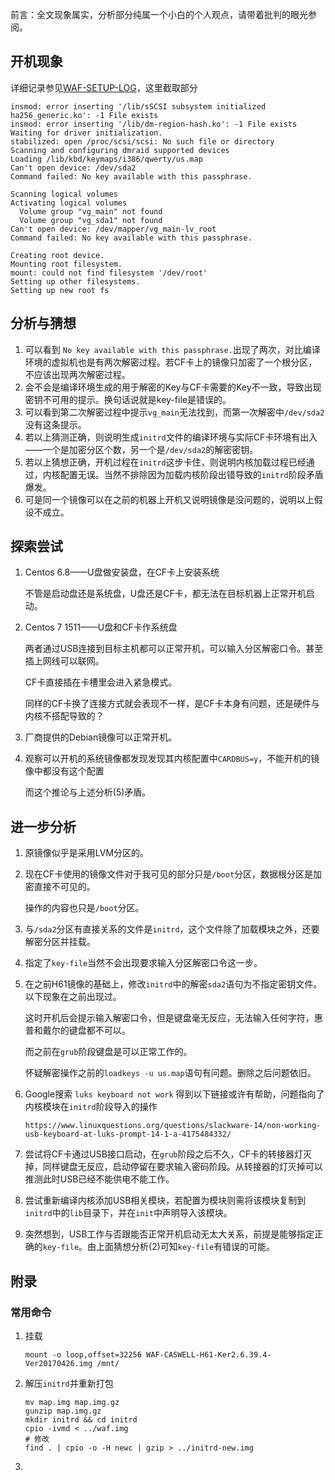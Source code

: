 前言：全文现象属实，分析部分纯属一个小白的个人观点，请带着批判的眼光参阅。



## 开机现象

详细记录参见[WAF-SETUP-LOG](./WAF-SETUP-LOG.txt)，这里截取部分

```
insmod: error inserting '/lib/sSCSI subsystem initialized
ha256_generic.ko': -1 File exists
insmod: error inserting '/lib/dm-region-hash.ko': -1 File exists
Waiting for driver initialization.
stabilized: open /proc/scsi/scsi: No such file or directory
Scanning and configuring dmraid supported devices
Loading /lib/kbd/keymaps/i386/qwerty/us.map
Can't open device: /dev/sda2
Command failed: No key available with this passphrase.

Scanning logical volumes
Activating logical volumes
  Volume group "vg_main" not found
  Volume group "vg_sda1" not found
Can't open device: /dev/mapper/vg_main-lv_root
Command failed: No key available with this passphrase.

Creating root device.
Mounting root filesystem.
mount: could not find filesystem '/dev/root'
Setting up other filesystems.
Setting up new root fs
```

## 分析与猜想

1. 可以看到	`No key available with this passphrase.`出现了两次，对比编译环境的虚拟机也是有两次解密过程。若CF卡上的镜像只加密了一个根分区，不应该出现两次解密过程。
2. 会不会是编译环境生成的用于解密的Key与CF卡需要的Key不一致，导致出现密钥不可用的提示。换句话说就是key-file是错误的。
3. 可以看到第二次解密过程中提示`vg_main`无法找到，而第一次解密中`/dev/sda2`没有这条提示。
4. 若以上猜测正确，则说明生成`initrd`文件的编译环境与实际CF卡环境有出入——一个是加密分区个数，另一个是`/dev/sda2`的解密密钥。
5. 若以上猜想正确，开机过程在`initrd`这步卡住，则说明内核加载过程已经通过，内核配置无误。当然不排除因为加载内核阶段出错导致的`initrd`阶段矛盾爆发。
6. 可是同一个镜像可以在之前的机器上开机又说明镜像是没问题的，说明以上假设不成立。

## 探索尝试

1. Centos 6.8——U盘做安装盘，在CF卡上安装系统

   不管是启动盘还是系统盘，U盘还是CF卡，都无法在目标机器上正常开机启动。

2. Centos 7 1511——U盘和CF卡作系统盘

   两者通过USB连接到目标主机都可以正常开机，可以输入分区解密口令。甚至插上网线可以联网。

   CF卡直接插在卡槽里会进入紧急模式。

   同样的CF卡换了连接方式就会表现不一样，是CF卡本身有问题，还是硬件与内核不搭配导致的？

3. 厂商提供的Debian镜像可以正常开机。

4. 观察可以开机的系统镜像都发现发现其内核配置中`CARDBUS=y`，不能开机的镜像中都没有这个配置

   而这个推论与上述分析(5)矛盾。

## 进一步分析

1. 原镜像似乎是采用LVM分区的。

2. 现在CF卡使用的镜像文件对于我可见的部分只是`/boot`分区，数据根分区是加密直接不可见的。

   操作的内容也只是`/boot`分区。

3. 与`/sda2`分区有直接关系的文件是`initrd`，这个文件除了加载模块之外，还要解密分区并挂载。

4. 指定了`key-file`当然不会出现要求输入分区解密口令这一步。

5. 在之前H61镜像的基础上，修改`initrd`中的解密`sda2`语句为不指定密钥文件。以下现象在之前出现过。

   这时开机后会提示输入解密口令，但是键盘毫无反应，无法输入任何字符，惠普和戴尔的键盘都不可以。

   而之前在`grub`阶段键盘是可以正常工作的。

   怀疑解密操作之前的`loadkeys -u us.map`语句有问题。删除之后问题依旧。

6. Google搜索 `luks keyboard not work` 得到以下链接或许有帮助，问题指向了内核模块在`initrd`阶段导入的操作

   ```
   https://www.linuxquestions.org/questions/slackware-14/non-working-usb-keyboard-at-luks-prompt-14-1-a-4175484332/

   ```

7. 尝试将CF卡通过USB接口启动，在`grub`阶段之后不久，CF卡的转接器灯灭掉，同样键盘无反应，启动停留在要求输入密码阶段。从转接器的灯灭掉可以推测此时USB已经不能供电不能工作。

8. 尝试重新编译内核添加USB相关模块，若配置为模块则需将该模块复制到`initrd`中的`lib`目录下，并在`init`中声明导入该模块。

9. 突然想到，USB工作与否跟能否正常开机启动无太大关系，前提是能够指定正确的`key-file`。由上面猜想分析(2)可知`key-file`有错误的可能。



## 附录

### 常用命令

1. 挂载

   ```
   mount -o loop,offset=32256 WAF-CASWELL-H61-Ker2.6.39.4-Ver20170426.img /mnt/
   ```

2. 解压`initrd`并重新打包

   ```
   mv map.img map.img.gz
   gunzip map.img.gz
   mkdir initrd && cd initrd
   cpio -ivmd < ../waf.img
   # 修改
   find . | cpio -o -H newc | gzip > ../initrd-new.img
   ```

3. ​